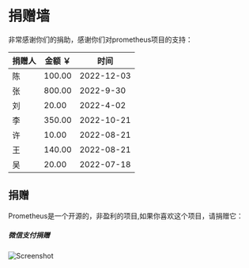 # 捐赠墙
非常感谢你们的捐助，感谢你们对prometheus项目的支持：

| 捐赠人 | 金额 ￥ | 时间 |
| ----------- | ---------- | ---------- |
| 陈         | 100.00 | 2022-12-03 |
| 张         | 800.00 | 2022-9-30 |
| 刘         | 20.00 | 2022-4-02 |
| 李         | 350.00 | 2022-10-21 | 
| 许 | 10.00 | 2022-08-21 |
| 王 | 140.00 | 2022-08-21 |
| 吴 | 20.00 | 2022-07-18 |

## 捐赠
Prometheus是一个开源的，非盈利的项目,如果你喜欢这个项目，请捐赠它：
##### 微信支付捐赠
![Screenshot](/prometheus/WXJZ.jpg)
